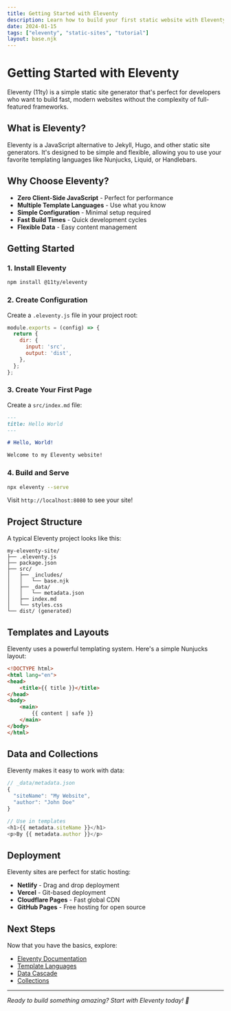 ```yaml
---
title: Getting Started with Eleventy
description: Learn how to build your first static website with Eleventy
date: 2024-01-15
tags: ["eleventy", "static-sites", "tutorial"]
layout: base.njk
---
```


# Getting Started with Eleventy

Eleventy (11ty) is a simple static site generator that's perfect for developers who want to build fast, modern websites without the complexity of full-featured frameworks.

## What is Eleventy?

Eleventy is a JavaScript alternative to Jekyll, Hugo, and other static site generators. It's designed to be simple and flexible, allowing you to use your favorite templating languages like Nunjucks, Liquid, or Handlebars.

## Why Choose Eleventy?

- **Zero Client-Side JavaScript** - Perfect for performance
- **Multiple Template Languages** - Use what you know
- **Simple Configuration** - Minimal setup required
- **Fast Build Times** - Quick development cycles
- **Flexible Data** - Easy content management

## Getting Started

### 1. Install Eleventy

```bash
npm install @11ty/eleventy
```

### 2. Create Configuration

Create a `.eleventy.js` file in your project root:

```javascript
module.exports = (config) => {
  return {
    dir: {
      input: 'src',
      output: 'dist',
    },
  };
};
```

### 3. Create Your First Page

Create a `src/index.md` file:

```markdown
---
title: Hello World
---

# Hello, World!

Welcome to my Eleventy website!
```

### 4. Build and Serve

```bash
npx eleventy --serve
```

Visit `http://localhost:8080` to see your site!

## Project Structure

A typical Eleventy project looks like this:

```
my-eleventy-site/
├── .eleventy.js
├── package.json
├── src/
│   ├── _includes/
│   │   └── base.njk
│   ├── _data/
│   │   └── metadata.json
│   ├── index.md
│   └── styles.css
└── dist/ (generated)
```

## Templates and Layouts

Eleventy uses a powerful templating system. Here's a simple Nunjucks layout:

```html
<!DOCTYPE html>
<html lang="en">
<head>
    <title>{{ title }}</title>
</head>
<body>
    <main>
        {{ content | safe }}
    </main>
</body>
</html>
```

## Data and Collections

Eleventy makes it easy to work with data:

```javascript
// _data/metadata.json
{
  "siteName": "My Website",
  "author": "John Doe"
}

// Use in templates
<h1>{{ metadata.siteName }}</h1>
<p>By {{ metadata.author }}</p>
```

## Deployment

Eleventy sites are perfect for static hosting:

- **Netlify** - Drag and drop deployment
- **Vercel** - Git-based deployment
- **Cloudflare Pages** - Fast global CDN
- **GitHub Pages** - Free hosting for open source

## Next Steps

Now that you have the basics, explore:

- [Eleventy Documentation](https://www.11ty.dev/docs/)
- [Template Languages](https://www.11ty.dev/docs/languages/)
- [Data Cascade](https://www.11ty.dev/docs/data-cascade/)
- [Collections](https://www.11ty.dev/docs/collections/)

---

*Ready to build something amazing? Start with Eleventy today! 🚀*
